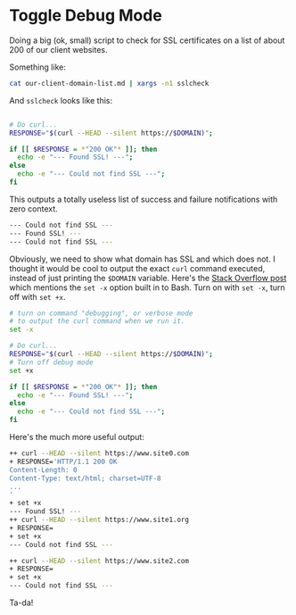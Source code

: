 # Toggle Debug Mode

Doing a big (ok, small) script to check for SSL certificates on a list of about 200 of our client websites.

Something like:

```bash
cat our-client-domain-list.md | xargs -n1 sslcheck
```

And `sslcheck` looks like this:

```bash

# Do curl...
RESPONSE="$(curl --HEAD --silent https://$DOMAIN)";

if [[ $RESPONSE = *"200 OK"* ]]; then
  echo -e "--- Found SSL! ---";
else
  echo -e "--- Could not find SSL ---";
fi
```

This outputs a totally useless list of success and failure notifications with zero context.

```bash
--- Could not find SSL ---
--- Found SSL! ---
--- Could not find SSL ---
```

Obviously, we need to show what domain has SSL and which does not. I thought it would be cool to output the exact `curl` command executed, instead of just printing the `$DOMAIN` variable. Here's the [Stack Overflow post][1] which mentions the `set -x` option built in to Bash. Turn on with `set -x`, turn off with `set +x`.

```bash
# turn on command "debugging", or verbose mode 
# to output the curl command when we run it. 
set -x

# Do curl...
RESPONSE="$(curl --HEAD --silent https://$DOMAIN)";
# Turn off debug mode
set +x

if [[ $RESPONSE = *"200 OK"* ]]; then
  echo -e "--- Found SSL! ---";
else
  echo -e "--- Could not find SSL ---";
fi
```

Here's the much more useful output:

```bash
++ curl --HEAD --silent https://www.site0.com
+ RESPONSE='HTTP/1.1 200 OK
Content-Length: 0
Content-Type: text/html; charset=UTF-8
...
'
+ set +x
--- Found SSL! ---
++ curl --HEAD --silent https://www.site1.org
+ RESPONSE=
+ set +x
--- Could not find SSL ---

++ curl --HEAD --silent https://www.site2.com
+ RESPONSE=
+ set +x
--- Could not find SSL ---
```

Ta-da!

[1]: https://stackoverflow.com/a/2853811